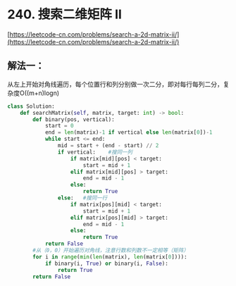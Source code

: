 # 240. 搜索二维矩阵 II

[https://leetcode-cn.com/problems/search-a-2d-matrix-ii/](https://leetcode-cn.com/problems/search-a-2d-matrix-ii/)

## 解法一：
从左上开始对角线遍历，每个位置行和列分别做一次二分，即对每行每列二分，复杂度O((m+n)logn)

```python
class Solution:
    def searchMatrix(self, matrix, target: int) -> bool:
        def binary(pos, vertical):
            start = 0
            end = len(matrix)-1 if vertical else len(matrix[0])-1
            while start <= end:
                mid = start + (end - start) // 2
                if vertical:    #搜同一列
                    if matrix[mid][pos] < target:
                        start = mid + 1
                    elif matrix[mid][pos] > target:
                        end = mid - 1
                    else:
                        return True
                else:   #搜同一行
                    if matrix[pos][mid] < target:
                        start = mid + 1
                    elif matrix[pos][mid] > target:
                        end = mid - 1
                    else:
                        return True
            return False
        #从（0，0）开始遍历对角线，注意行数和列数不一定相等（矩阵）
        for i in range(min(len(matrix), len(matrix[0]))):
            if binary(i, True) or binary(i, False):
                return True
        return False
```